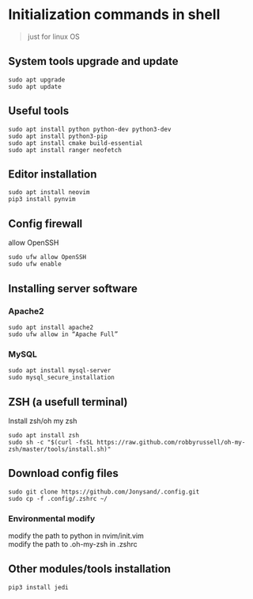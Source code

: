 # Initialization commands in shell
>just for linux OS

## System tools upgrade and update
```
sudo apt upgrade
sudo apt update
```

## Useful tools
```
sudo apt install python python-dev python3-dev
sudo apt install python3-pip
sudo apt install cmake build-essential
sudo apt install ranger neofetch
```

## Editor installation
```
sudo apt install neovim
pip3 install pynvim
```

## Config firewall
allow OpenSSH
```
sudo ufw allow OpenSSH
sudo ufw enable
```

## Installing server software
### Apache2
```
sudo apt install apache2
sudo ufw allow in “Apache Full”
```
### MySQL
```
sudo apt install mysql-server
sudo mysql_secure_installation
```

## ZSH (a usefull terminal)
Install zsh/oh my zsh
```
sudo apt install zsh
sudo sh -c "$(curl -fsSL https://raw.github.com/robbyrussell/oh-my-zsh/master/tools/install.sh)"
```

## Download config files
```
sudo git clone https://github.com/Jonysand/.config.git
sudo cp -f .config/.zshrc ~/
```
### Environmental modify
modify the path to python in nvim/init.vim<br>
modify the path to .oh-my-zsh in .zshrc

## Other modules/tools installation
```
pip3 install jedi
```


